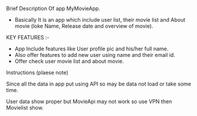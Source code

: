 Brief Description Of app MyMovieApp.
  - Basically It is an app which include user list, their movie list and About movie (loke Name, Release date and overview of movie).
  

 KEY FEATURES :-

 - App Include features like User profile pic and his/her full name.
 - Also offer features to add new user using name and their email id.
 - Offer check user movie list and about movie.



Instructions (plaese note)

Since all the data in app put using API so may be data not load or take some time.

User data show proper but MovieApi may not work so use VPN then Movielist show.

    
